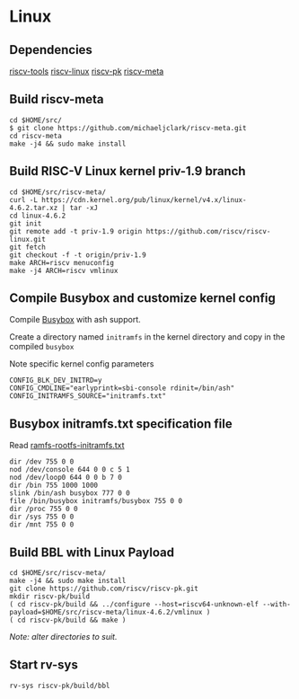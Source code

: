 Linux
==========

## Dependencies

[riscv-tools](https://github.com/riscv/riscv-tools/)
[riscv-linux](https://github.com/riscv/riscv-linux/)
[riscv-pk](https://github.com/riscv/riscv-pk/)
[riscv-meta](https://github.com/michaeljclark/riscv-meta/)


## Build riscv-meta

```
cd $HOME/src/
$ git clone https://github.com/michaeljclark/riscv-meta.git
cd riscv-meta
make -j4 && sudo make install
```


## Build RISC-V Linux kernel priv-1.9 branch

```
cd $HOME/src/riscv-meta/
curl -L https://cdn.kernel.org/pub/linux/kernel/v4.x/linux-4.6.2.tar.xz | tar -xJ
cd linux-4.6.2
git init
git remote add -t priv-1.9 origin https://github.com/riscv/riscv-linux.git
git fetch
git checkout -f -t origin/priv-1.9
make ARCH=riscv menuconfig
make -j4 ARCH=riscv vmlinux
```


## Compile Busybox and customize kernel config

Compile [Busybox](https://www.busybox.net/) with ash support.

Create a directory named `initramfs` in the kernel directory and copy in the compiled `busybox`

Note specific kernel config parameters

```
CONFIG_BLK_DEV_INITRD=y
CONFIG_CMDLINE="earlyprintk=sbi-console rdinit=/bin/ash"
CONFIG_INITRAMFS_SOURCE="initramfs.txt"
```


## Busybox initramfs.txt specification file

Read [ramfs-rootfs-initramfs.txt](https://www.kernel.org/doc/Documentation/filesystems/ramfs-rootfs-initramfs.txt)

```
dir /dev 755 0 0
nod /dev/console 644 0 0 c 5 1
nod /dev/loop0 644 0 0 b 7 0
dir /bin 755 1000 1000
slink /bin/ash busybox 777 0 0
file /bin/busybox initramfs/busybox 755 0 0
dir /proc 755 0 0
dir /sys 755 0 0
dir /mnt 755 0 0
```

## Build BBL with Linux Payload

```
cd $HOME/src/riscv-meta/
make -j4 && sudo make install
git clone https://github.com/riscv/riscv-pk.git
mkdir riscv-pk/build
( cd riscv-pk/build && ../configure --host=riscv64-unknown-elf --with-payload=$HOME/src/riscv-meta/linux-4.6.2/vmlinux )
( cd riscv-pk/build && make )
```

_Note: alter directories to suit._

## Start rv-sys
```
rv-sys riscv-pk/build/bbl
```